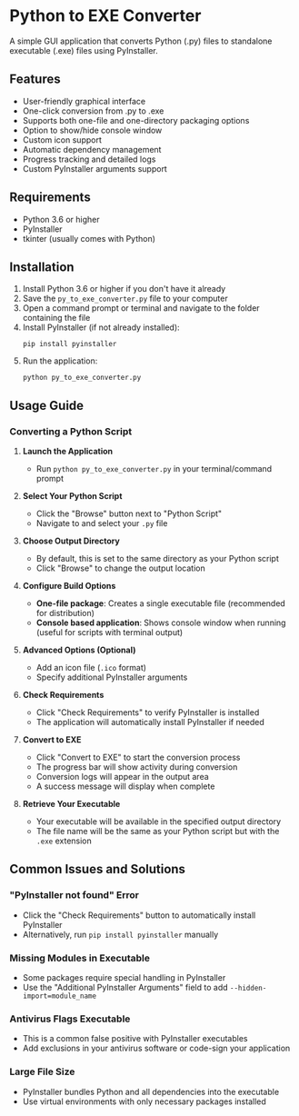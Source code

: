 # Python to EXE Converter

A simple GUI application that converts Python (.py) files to standalone executable (.exe) files using PyInstaller.

## Features

- User-friendly graphical interface
- One-click conversion from .py to .exe
- Supports both one-file and one-directory packaging options
- Option to show/hide console window
- Custom icon support
- Automatic dependency management
- Progress tracking and detailed logs
- Custom PyInstaller arguments support

## Requirements

- Python 3.6 or higher
- PyInstaller
- tkinter (usually comes with Python)

## Installation

1. Install Python 3.6 or higher if you don't have it already
2. Save the `py_to_exe_converter.py` file to your computer
3. Open a command prompt or terminal and navigate to the folder containing the file
4. Install PyInstaller (if not already installed):
   ```
   pip install pyinstaller
   ```
5. Run the application:
   ```
   python py_to_exe_converter.py
   ```

## Usage Guide

### Converting a Python Script

1. **Launch the Application**
   - Run `python py_to_exe_converter.py` in your terminal/command prompt

2. **Select Your Python Script**
   - Click the "Browse" button next to "Python Script"
   - Navigate to and select your `.py` file

3. **Choose Output Directory**
   - By default, this is set to the same directory as your Python script
   - Click "Browse" to change the output location

4. **Configure Build Options**
   - **One-file package**: Creates a single executable file (recommended for distribution)
   - **Console based application**: Shows console window when running (useful for scripts with terminal output)

5. **Advanced Options (Optional)**
   - Add an icon file (`.ico` format)
   - Specify additional PyInstaller arguments

6. **Check Requirements**
   - Click "Check Requirements" to verify PyInstaller is installed
   - The application will automatically install PyInstaller if needed

7. **Convert to EXE**
   - Click "Convert to EXE" to start the conversion process
   - The progress bar will show activity during conversion
   - Conversion logs will appear in the output area
   - A success message will display when complete

8. **Retrieve Your Executable**
   - Your executable will be available in the specified output directory
   - The file name will be the same as your Python script but with the `.exe` extension

## Common Issues and Solutions

### "PyInstaller not found" Error
- Click the "Check Requirements" button to automatically install PyInstaller
- Alternatively, run `pip install pyinstaller` manually

### Missing Modules in Executable
- Some packages require special handling in PyInstaller
- Use the "Additional PyInstaller Arguments" field to add `--hidden-import=module_name`

### Antivirus Flags Executable
- This is a common false positive with PyInstaller executables
- Add exclusions in your antivirus software or code-sign your application

### Large File Size
- PyInstaller bundles Python and all dependencies into the executable
- Use virtual environments with only necessary packages installed
